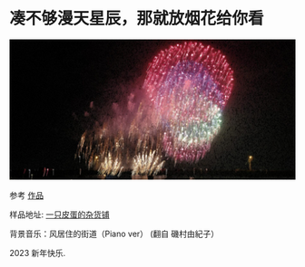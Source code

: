 # 凑不够漫天星辰，那就放烟花给你看

![Firework](static/demo.jpg)

参考 [作品](https://openprocessing.org/sketch/1727271)

样品地址: [一只皮蛋的杂货铺](https://mrsao.com.cn/Serendipity/Firework/])

背景音乐：风居住的街道（Piano ver） (翻自 磯村由紀子）

2023 新年快乐.
